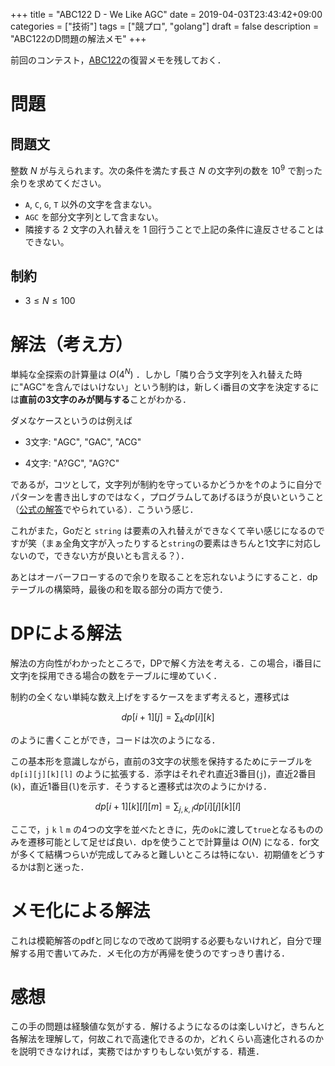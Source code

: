+++
title = "ABC122 D - We Like AGC"
date = 2019-04-03T23:43:42+09:00
categories = ["技術"]
tags = ["競プロ", "golang"]
draft = false
description = "ABC122のD問題の解法メモ"
+++

前回のコンテスト，[ABC122](https://atcoder.jp/contests/abc122)の復習メモを残しておく．

# 問題

## 問題文
整数 $N$ が与えられます。次の条件を満たす長さ $N$ の文字列の数を $10^9$ で割った余りを求めてください。

* `A`, `C`, `G`, `T` 以外の文字を含まない。
* `AGC` を部分文字列として含まない。
* 隣接する 2 文字の入れ替えを 1 回行うことで上記の条件に違反させることはできない。

## 制約

* $3\leq N\leq100$

# 解法（考え方）
単純な全探索の計算量は $O(4^N)$ ．しかし「隣り合う文字列を入れ替えた時に"AGC"を含んではいけない」という制約は，新しくi番目の文字を決定するには**直前の3文字のみが関与する**ことがわかる．

ダメなケースというのは例えば

- 3文字: "AGC", "GAC", "ACG"

* 4文字: "A?GC", "AG?C"

であるが，コツとして，文字列が制約を守っているかどうかを↑のように自分でパターンを書き出しすのではなく，プログラムしてあげるほうが良いということ（[公式の解答](https://img.atcoder.jp/abc122/editorial.pdf)でやられている）．こういう感じ．

<script src="https://gist.github.com/raahii/1f5d88bda3ec4b09e26aeb55b48f3ca8.js"></script>

これがまた，Goだと `string` は要素の入れ替えができなくて辛い感じになるのですが笑（まぁ全角文字が入ったりすると`string`の要素はきちんと1文字に対応しないので，できない方が良いとも言える？）．

あとはオーバーフローするので余りを取ることを忘れないようにすること．dpテーブルの構築時，最後の和を取る部分の両方で使う．



# DPによる解法
解法の方向性がわかったところで，DPで解く方法を考える．この場合，i番目に文字jを採用できる場合の数をテーブルに埋めていく．

制約の全くない単純な数え上げをするケースをまず考えると，遷移式は

$$ dp[i+1][j] = \sum_{k} dp[i][k] $$

のように書くことができ，コードは次のようになる．

<script src="https://gist.github.com/raahii/3a69a715536f5e451e9bc3c491632590.js"></script>

この基本形を意識しながら，直前の3文字の状態を保持するためにテーブルを `dp[i][j][k][l]` のように拡張する．添字はそれぞれ直近3番目(`j`)，直近2番目(`k`)，直近1番目(`l`)を示す．そうすると遷移式は次のようにかける．

$$
dp[i+1][k][l][m] = \sum_{j,k,l}dp[i][j][k][l]
$$

ここで，`j` `k` `l` `m` の4つの文字を並べたときに，先の`ok`に渡して`true`となるもののみを遷移可能として足せば良い．dpを使うことで計算量は $O(N)$ になる．for文が多くて結構つらいが完成してみると難しいところは特にない．初期値をどうするかは割と迷った．

<script src="https://gist.github.com/raahii/019732bf3d8bccd5a0a8f2764a5d4169.js"></script>


# メモ化による解法

これは模範解答のpdfと同じなので改めて説明する必要もないけれど，自分で理解する用で書いてみた．メモ化の方が再帰を使うのですっきり書ける．

<script src="https://gist.github.com/raahii/ea62641e1f2ba6d9cbfa6aac777914e8.js"></script>



# 感想

この手の問題は経験値な気がする．解けるようになるのは楽しいけど，きちんと各解法を理解して，何故これで高速化できるのか，どれくらい高速化されるのかを説明できなければ，実務ではかすりもしない気がする．精進．
